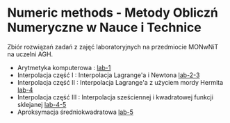 # Numeric methods - Metody Obliczń Numeryczne w Nauce i Technice
Zbiór rozwiązań zadań z zajęć laboratoryjnych na przedmiocie MONwNiT na uczelni AGH.
- Arytmetyka komputerowa :  [lab-1](./lab-1/)
- Interpolacja część I : Interpolacja Lagrange'a i Newtona  [lab-2-3](./lab-2-3/)
- Interpolacja część II : Interpolacja Lagrange'a z użyciem mordy Hermita [lab-4](./lab-4/)
- Interpolacja część III : Interpolacja sześciennej i kwadratowej funkcji sklejanej [lab-4-5](./lab-4-5/)
- Aproksymacja średniokwadratowa [lab-5](./lab-5/)
